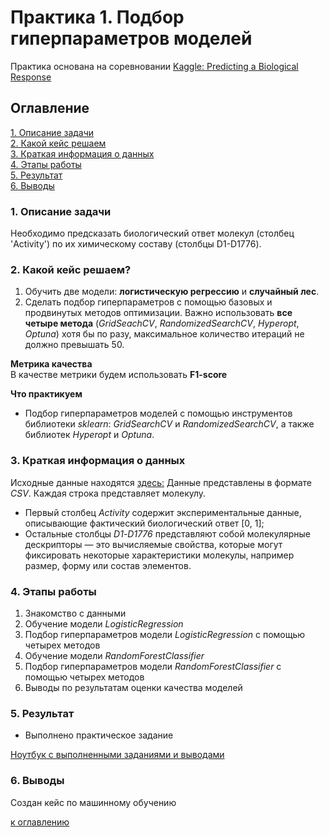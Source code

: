 # Практика 1. Подбор гиперпараметров моделей  
Практика основана на соревновании [Kaggle: Predicting a Biological Response](https://www.kaggle.com/c/bioresponse)

## Оглавление
[1. Описание задачи](https://github.com/yamovan/datascience/blob/main/practice_1/README.md#Описание-задачи)  
[2. Какой кейс решаем](https://github.com/yamovan/datascience/blob/main/practice_1/README.md#Какой-кейс-решаем)  
[3. Краткая информация о данных](https://github.com/yamovan/datascience/blob/main/practice_1/README.md#Краткая-информация-о-данных)  
[4. Этапы работы](https://github.com/yamovan/datascience/blob/main/practice_1/README.md#Этапы-работы)  
[5. Результат](https://github.com/yamovan/datascience/blob/main/practice_1/README.md#Результат)  
[6. Выводы](https://github.com/yamovan/datascience/blob/main/practice_1/README.md#Выводы)

### 1. Описание задачи
Необходимо предсказать биологический ответ молекул (столбец 'Activity') по их химическому составу (столбцы D1-D1776).   

### 2. Какой кейс решаем?
1. Обучить две модели: **логистическую регрессию** и **случайный лес**.
2. Сделать подбор гиперпараметров с помощью базовых и продвинутых методов оптимизации. Важно использовать **все четыре метода** (*GridSeachCV*, *RandomizedSearchCV*, *Hyperopt*, *Optuna*) хотя бы по разу, максимальное количество итераций не должно превышать 50.

**Метрика качества**  
В качестве метрики будем использовать **F1-score**

**Что практикуем**
- Подбор гиперпараметров моделей с помощью инструментов библиотеки *sklearn*: *GridSearchCV* и *RandomizedSearchCV*, а также библиотек *Hyperopt* и *Optuna*.

### 3. Краткая информация о данных
Исходные данные находятся [здесь:](https://drive.google.com/file/d/19NmwU2NX8pYaqprOKS-kBA0LPWaK1fl4/view?usp=share_link)
Данные представлены в формате *CSV*.  Каждая строка представляет молекулу. 

* Первый столбец *Activity* содержит экспериментальные данные, описывающие фактический биологический ответ [0, 1]; 
* Остальные столбцы *D1*-*D1776* представляют собой молекулярные дескрипторы — это вычисляемые свойства, которые могут фиксировать некоторые характеристики молекулы, например размер, форму или состав элементов.

### 4. Этапы работы
1. Знакомство с данными
2. Обучение модели *LogisticRegression*
3. Подбор гиперпараметров модели *LogisticRegression* с помощью четырех методов
4. Обучение модели *RandomForestClassifier* 
5. Подбор гиперпараметров модели *RandomForestClassifier* с помощью четырех методов
6. Выводы по результатам оценки качества моделей

### 5. Результат
* Выполнено практическое задание  
  
[Ноутбук с выполненными заданиями и выводами](https://github.com/yamovan/datascience/blob/main/practice_1/Practice_1_param_select.ipynb)  

### 6. Выводы
Создан кейс по машинному обучению


[к оглавлению](https://github.com/yamovan/datascience/blob/main/practice_1/README.md#Оглавление)